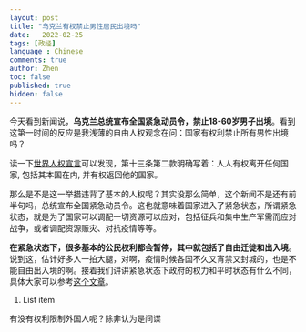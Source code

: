 ```yaml
---
layout: post
title: "乌克兰有权禁止男性居民出境吗"
date:   2022-02-25
tags: [政经]
language : Chinese
comments: true
author: Zhen
toc: false
published: true
hidden: false
---
```

今天看到新闻说，**乌克兰总统宣布全国紧急动员令，禁止18-60岁男子出境**。看到这第一时间的反应是我浅薄的自由人权观念在问：国家有权利禁止所有男性出境吗？

读一下[世界人权宣言](https://www.ohchr.org/EN/UDHR/Documents/UDHR_Translations/chn.pdf)可以发现，第十三条第二款明确写着：人人有权离开任何国家, 包括其本国在内, 并有权返回他的国家。

那么是不是这一举措违背了基本的人权呢？其实没那么简单，这个新闻不是还有前半句吗，总统宣布全国紧急动员令。这也就意味着国家进入了紧急状态，所谓紧急状态，就是为了国家可以调配一切资源可以应对，包括征兵和集中生产军需而应对战争，或者调配资源赈灾、对抗疫情等等。

**在紧急状态下，很多基本的公民权利都会暂停，其中就包括了自由迁徙和出入境**。说到这，估计好多人一拍大腿，对啊，疫情时候各国不久又宵禁又封城的，也是不能自由出入境的啊。接着我们讲讲紧急状态下政府的权力和平时状态有什么不同，具体大家可以参考[这个文章](http://www.faxueyanjiu.net/Admin/UploadFile/publish_article/2004/2/20040201.pdf)。

 1. List item

有没有权利限制外国人呢？除非认为是间谍
<!--stackedit_data:
eyJoaXN0b3J5IjpbLTMxODA2OTY2OV19
-->